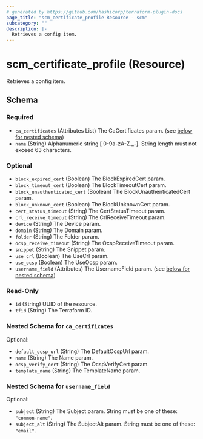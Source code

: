 ```yaml
---
# generated by https://github.com/hashicorp/terraform-plugin-docs
page_title: "scm_certificate_profile Resource - scm"
subcategory: ""
description: |-
  Retrieves a config item.
---
```


# scm_certificate_profile (Resource)

Retrieves a config item.



<!-- schema generated by tfplugindocs -->
## Schema

### Required

- `ca_certificates` (Attributes List) The CaCertificates param. (see [below for nested schema](#nestedatt--ca_certificates))
- `name` (String) Alphanumeric string [ 0-9a-zA-Z._-]. String length must not exceed 63 characters.

### Optional

- `block_expired_cert` (Boolean) The BlockExpiredCert param.
- `block_timeout_cert` (Boolean) The BlockTimeoutCert param.
- `block_unauthenticated_cert` (Boolean) The BlockUnauthenticatedCert param.
- `block_unknown_cert` (Boolean) The BlockUnknownCert param.
- `cert_status_timeout` (String) The CertStatusTimeout param.
- `crl_receive_timeout` (String) The CrlReceiveTimeout param.
- `device` (String) The Device param.
- `domain` (String) The Domain param.
- `folder` (String) The Folder param.
- `ocsp_receive_timeout` (String) The OcspReceiveTimeout param.
- `snippet` (String) The Snippet param.
- `use_crl` (Boolean) The UseCrl param.
- `use_ocsp` (Boolean) The UseOcsp param.
- `username_field` (Attributes) The UsernameField param. (see [below for nested schema](#nestedatt--username_field))

### Read-Only

- `id` (String) UUID of the resource.
- `tfid` (String) The Terraform ID.

<a id="nestedatt--ca_certificates"></a>
### Nested Schema for `ca_certificates`

Optional:

- `default_ocsp_url` (String) The DefaultOcspUrl param.
- `name` (String) The Name param.
- `ocsp_verify_cert` (String) The OcspVerifyCert param.
- `template_name` (String) The TemplateName param.


<a id="nestedatt--username_field"></a>
### Nested Schema for `username_field`

Optional:

- `subject` (String) The Subject param. String must be one of these: `"common-name"`.
- `subject_alt` (String) The SubjectAlt param. String must be one of these: `"email"`.
